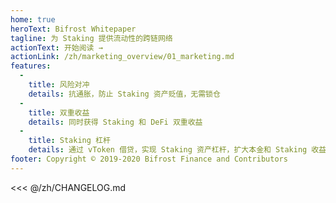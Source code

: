 ```yaml
---
home: true
heroText: Bifrost Whitepaper
tagline: 为 Staking 提供流动性的跨链网络
actionText: 开始阅读 →
actionLink: /zh/marketing_overview/01_marketing.md
features:
  - 
    title: 风险对冲
    details: 抗通胀，防止 Staking 资产贬值，无需锁仓
  - 
    title: 双重收益
    details: 同时获得 Staking 和 DeFi 双重收益
  - 
    title: Staking 杠杆
    details: 通过 vToken 借贷，实现 Staking 资产杠杆，扩大本金和 Staking 收益
footer: Copyright © 2019-2020 Bifrost Finance and Contributors
---
```


<<< @/zh/CHANGELOG.md